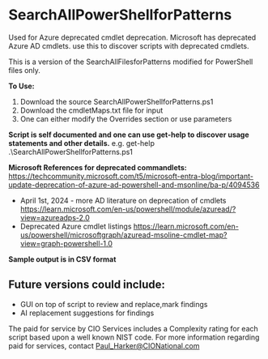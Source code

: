 # SearchAllPowerShellforPatterns
Used for Azure deprecated cmdlet deprecation. Microsoft has deprecated Azure AD cmdlets. use this to discover scripts with deprecated cmdlets.

This is a version of the SearchAllFilesforPatterns modified for PowerShell files only.

**To Use:**
1. Download the source SearchAllPowerShellforPatterns.ps1
2. Download the cmdletMaps.txt file for input
3. One can either modify the Overrides section or use parameters

**Script is self documented and one can use get-help to discover usage statements and other details.**
e.g. get-help .\SearchAllPowerShellforPatterns.ps1

**Microsoft References for deprecated commandlets:**
 https://techcommunity.microsoft.com/t5/microsoft-entra-blog/important-update-deprecation-of-azure-ad-powershell-and-msonline/ba-p/4094536
* April 1st, 2024 - more AD literature on deprecation of cmdlets
  https://learn.microsoft.com/en-us/powershell/module/azuread/?view=azureadps-2.0
 * Deprecated Azure cmdlet listings
        https://learn.microsoft.com/en-us/powershell/microsoftgraph/azuread-msoline-cmdlet-map?view=graph-powershell-1.0

**Sample output is in CSV format**


Future versions could include:
------------------------------
- GUI on top of script to review and replace,mark findings
- AI replacement suggestions for findings

The paid for service by CIO Services includes a Complexity rating for each script based upon a well known NIST code.
For more information regarding paid for services, contact Paul_Harker@CIONational.com


